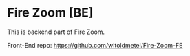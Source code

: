 # Fire Zoom [BE]

This is backend part of Fire Zoom.

Front-End repo: https://github.com/witoldmetel/Fire-Zoom-FE
